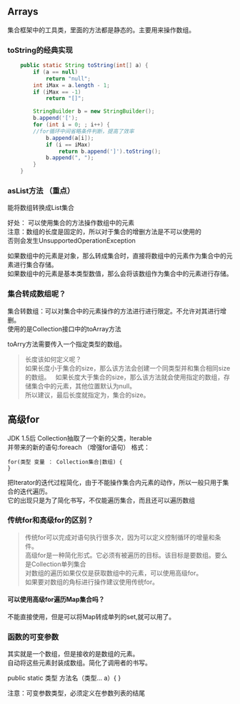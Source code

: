 ## Arrays  
集合框架中的工具类，里面的方法都是静态的。主要用来操作数组。  

### toString的经典实现  
```java
    public static String toString(int[] a) {
        if (a == null)
            return "null";
        int iMax = a.length - 1;
        if (iMax == -1)
            return "[]";

        StringBuilder b = new StringBuilder();
        b.append('[');
        for (int i = 0; ; i++) {  
        //for循环中间省略条件判断，提高了效率
            b.append(a[i]);
            if (i == iMax)
                return b.append(']').toString();
            b.append(", ");
        }
    }
```  

### asList方法  （重点）
能将数组转换成List集合

好处： 可以使用集合的方法操作数组中的元素  
注意：数组的长度是固定的，所以对于集合的增删方法是不可以使用的  
	  否则会发生UnsupportedOperationException  

如果数组中的元素是对象，那么转成集合时，直接将数组中的元素作为集合中的元素进行集合存储。  
如果数组中的元素是基本类型数值，那么会将该数组作为集合中的元素进行存储。  


### 集合转成数组呢？  
集合转数组：可以对集合中的元素操作的方法进行进行限定。不允许对其进行增删。  
使用的是Collection接口中的toArray方法  

toArry方法需要传入一个指定类型的数组。
>长度该如何定义呢？  
>如果长度小于集合的size，那么该方法会创建一个同类型并和集合相同size的数组。  
>如果长度大于集合的size，那么该方法就会使用指定的数组，存储集合中的元素，其他位置默认为null。  
>所以建议，最后长度就指定为，集合的size。  

## 高级for
JDK 1.5后
Collection抽取了一个新的父类，Iterable<T>  
并带来的新的语句:foreach  （增强for语句）
格式：  
``` 
for(类型 变量 ： Collection集合|数组) {   
}  
```  
把Iterator的迭代过程简化，由于不能操作集合内元素的动作，所以一般只用于集合的迭代遍历。  
它的出现只是为了简化书写，不仅能遍历集合，而且还可以遍历数组  

###  传统for和高级for的区别？
>传统for可以完成对语句执行很多次，因为可以定义控制循环的增量和条件。  
>高级for是一种简化形式。它必须有被遍历的目标。该目标是要数组。要么是Collection单列集合  
>对数组的遍历如果仅仅是获取数组中的元素，可以使用高级for。  
>如果要对数组的角标进行操作建议使用传统for。
  
#### 可以使用高级for遍历Map集合吗？
不能直接使用，但是可以将Map转成单列的set,就可以用了。  

### 函数的可变参数
其实就是一个数组，但是接收的是数组的元素。  
自动将这些元素封装成数组。简化了调用者的书写。

public static 类型 方法名（类型... a）{ }
  
注意：可变参数类型，必须定义在参数列表的结尾
